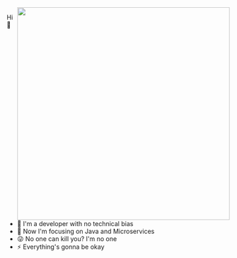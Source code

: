<img align="right" style="width: 480px" src="https://github-readme-stats.vercel.app/api?username=xxxcrel&show_icons=true&icon_color=EB5757&text_color=f6d365&bg_color=363636&hide_title=true" />

Hi 👋

- :yellow_heart:  I'm a developer with no technical bias
- :dart:  Now I'm focusing on Java and Microservices
- :stuck_out_tongue_winking_eye:  No one can kill you? I'm no one
- :zap:  Everything's gonna be okay
